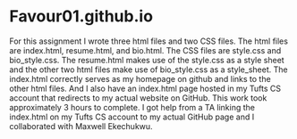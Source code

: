 # Favour01.github.io
For this assignment I wrote three html files and two CSS files. The html files are index.html, resume.html, and bio.html. The CSS files are style.css and bio_style.css. The resume.html makes use of the style.css as a style sheet and the other two html files make use of bio_style.css as a style_sheet. The index.html correctly serves as my homepage on github and links to the other html files. And I also have an index.html page hosted in my Tufts CS account that redirects to my actual website on GitHub. This work took approximately 3 hours to complete. I got help from a TA linking the index.html on my Tufts CS account to my actual GitHub page and I collaborated with Maxwell Ekechukwu.